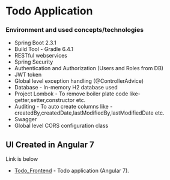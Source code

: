 # Todo Application

### Environment and used concepts/technologies 

* Spring Boot 2.3.1
* Build Tool - Gradle 6.4.1
* RESTful webservices
* Spring Security
* Authentication and Authorization (Users and Roles from DB)
* JWT token
* Global level exception handling (@ControllerAdvice)
* Database - In-memory H2 database used
* Project Lombok - To remove boiler plate code like- getter,setter,constructor etc.
* Auditing - To auto create columns like - createdBy,createdDate,lastModifiedBy,lastModifiedDate etc. 
* Swagger
* Global level CORS configuration class

## UI Created in Angular 7
Link is below
* [Todo_Frontend](https://github.com/pankajpatil1989/Todo_App_Frontend) - Todo application (Angular 7).
